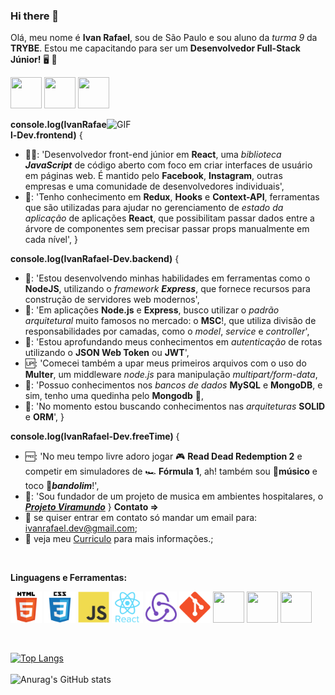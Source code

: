 ### Hi there 👋
Olá, meu nome é **Ivan Rafael**, sou de São Paulo e sou aluno da *turma 9* da **TRYBE**.  Estou me capacitando para ser um **Desenvolvedor Full-Stack Júnior!** 🖥️ 🧑‍


[<img src="https://camo.githubusercontent.com/9ef624866a1fb42e96fbc8dbb209283e42b1717511f3646f152677095038e5ba/68747470733a2f2f63646e2e69636f6e73636f75742e636f6d2f69636f6e2f667265652f706e672d3235362f6769746875622d3130382d3433383030382e706e67" width="50" height="50">](https://github.com/IvanRafael-Dev)
[<img src="https://camo.githubusercontent.com/109977a284aefe0c20628563ac58b29776daad72fdaf4bdbff46cbc34c922a03/68747470733a2f2f63646e2e69636f6e2d69636f6e732e636f6d2f69636f6e73322f313231312f504e472f3531322f313439313537393630322d79756d6d696e6b79736f6369616c6d6564696133365f38333036372e706e67" width="50" height="50">](https://instagram.com/ivandolim)
[<img src="https://camo.githubusercontent.com/7896e305249b958e8aa7638ca2e0bcff692290215240eabf8db02a570d2e0835/68747470733a2f2f692e6962622e636f2f4b7832475372542f6c696e6b6564696e2e706e67" width="50" height="50">](https://www.linkedin.com/in/ivan-rafael/)
<br/>

<img align="right" alt="GIF" src="https://media.giphy.com/media/LmNwrBhejkK9EFP504/giphy.gif" width=350 />

**console.log(IvanRafael-Dev.frontend)**
{
- 👨‍🎓: 'Desenvolvedor front-end júnior em **React**, uma *biblioteca **JavaScript*** de código aberto com foco em criar interfaces de usuário em páginas web. É mantido pelo **Facebook**, **Instagram**, outras empresas e uma comunidade de desenvolvedores individuais',
- 📖: 'Tenho conhecimento em **Redux**, **Hooks** e **Context-API**, ferramentas que são utilizadas para ajudar no gerenciamento de *estado da aplicação* de aplicações **React**, que possibilitam passar dados entre a árvore de componentes sem precisar passar props manualmente em cada nível',
}

**console.log(IvanRafael-Dev.backend)**
{
- 🤯: 'Estou desenvolvendo minhas habilidades em ferramentas como o **NodeJS**, utilizando o *framework* ***Express***, que fornece recursos para construção de servidores web modernos',
- 🔄: 'Em aplicações **Node.js** e **Express**, busco utilizar o *padrão arquitetural* muito famosos no mercado: o **MSC**!, que utiliza divisão de responsabilidades por camadas, como o *model*, *service* e *controller*',
- 🔑: 'Estou aprofundando meus conhecimentos em *autenticação* de rotas utilizando o **JSON Web Token** ou **JWT**',
- 🆙: 'Comecei também a upar meus primeiros arquivos com o uso do **Multer**, um middleware *node.js* para manipulação *multipart/form-data*,
- 📑: 'Possuo conhecimentos nos *bancos de dados* **MySQL** e **MongoDB**, e sim, tenho uma quedinha pelo **Mongodb** 🖤,
- 🔲: 'No momento estou buscando conhecimentos nas *arquiteturas* **SOLID** e **ORM**',
}

**console.log(IvanRafael-Dev.freeTime)**
{
- 🆓: 'No meu tempo livre adoro jogar 🎮 **Read Dead Redemption 2** e competir em simuladores de 🏎️ **Fórmula 1**, ah! também sou 🎼**músico** e toco 🎸***bandolim***!',
- 🎼: 'Sou fundador de um projeto de musica em ambientes hospitalares, o [***Projeto Viramundo***](https://instagram.com/projeto_viramundo)
}
**Contato =>**
- 💌 se quiser entrar em contato só mandar um email para: ivanrafael.dev@gmail.com;
- 📓 veja meu [Curriculo](https://gitconnected.com/ivanrafael-dev/resume) para mais informações.;

<br />

**Linguagens e Ferramentas:**

[<img src="https://raw.githubusercontent.com/devicons/devicon/master/icons/html5/html5-original-wordmark.svg" width="50" height="50">](https://www.w3schools.com/html/default.asp)
[<img src="https://raw.githubusercontent.com/devicons/devicon/master/icons/css3/css3-original-wordmark.svg" width="50" height="50">](https://www.w3schools.com/css/default.asp)
[<img src="https://raw.githubusercontent.com/devicons/devicon/master/icons/javascript/javascript-original.svg" width="50" height="50">](https://www.w3schools.com/js/default.asp)
[<img src="https://raw.githubusercontent.com/devicons/devicon/master/icons/react/react-original-wordmark.svg" width="50" height="50">](https://pt-br.reactjs.org/)
[<img src="https://raw.githubusercontent.com/devicons/devicon/master/icons/redux/redux-original.svg" width="50" height="50">](https://redux.js.org/)
[<img src="https://raw.githubusercontent.com/devicons/devicon/master/icons/git/git-original.svg" width="50" height="50">](https://git-scm.com/)
[<img src="https://raw.githubusercontent.com/detain/svg-logos/master/svg/nodejs-2.svg" width="50" height="50">](https://nodejs.org/en/)
[<img src="https://raw.githubusercontent.com/trepichio/trepichio/master/assets/icons/mongodb-plain-wordmark.svg" width="50" height="50">](https://www.mongodb.com/pt-br)
[<img src="https://raw.githubusercontent.com/trepichio/trepichio/master/assets/icons/mysql-original-wordmark.svg" width="50" height="50">](https://www.mysqltutorial.org/)

<br />

[![Top Langs](https://github-readme-stats.vercel.app/api/top-langs/?username=ivanrafael-dev&layout=compact)](https://github.com/anuraghazra/github-readme-stats)
<br />
<br />
![Anurag's GitHub stats](https://github-readme-stats.vercel.app/api?username=ivanrafael-dev&show_icons=true&theme=dracula)

<!--
**IvanRafael-Dev/IvanRafael-Dev** is a ✨ _special_ ✨ repository because its `README.md` (this file) appears on your GitHub profile.

Here are some ideas to get you started:

- 🔭 I’m currently working on ...
- 🌱 I’m currently learning ...
- 👯 I’m looking to collaborate on ...
- 🤔 I’m looking for help with ...
- 💬 Ask me about ...
- 📫 How to reach me: ...
- 😄 Pronouns: ...
- ⚡ Fun fact: ...
-->
